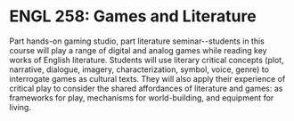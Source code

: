 # ENGL 258: Games and Literature

Part hands-on gaming studio, part literature seminar--students in this course will play a range of digital and analog games while reading key works of English literature. Students will use literary critical concepts (plot, narrative, dialogue, imagery, characterization, symbol, voice, genre) to interrogate games as cultural texts. They will also apply their experience of critical play to consider the shared affordances of literature and games: as frameworks for play, mechanisms for world-building, and equipment for living.